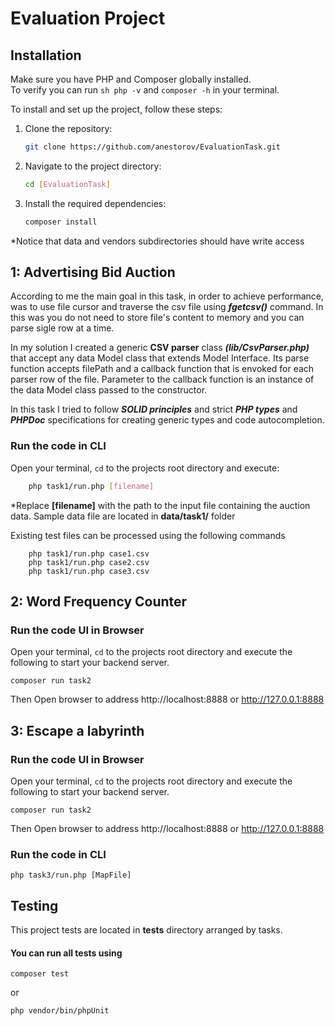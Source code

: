 # Evaluation Project

## Installation

Make sure you have PHP and Composer globally installed.  
To verify you can run `sh php -v` and `composer -h` in your terminal.

To install and set up the project, follow these steps:

1. Clone the repository:
    ```sh
    git clone https://github.com/anestorov/EvaluationTask.git
    ```
2. Navigate to the project directory:
    ```sh
    cd [EvaluationTask]
    ```
3. Install the required dependencies:

    ```sh
    composer install
    ```

\*Notice that data and vendors subdirectories should have write access

## 1: Advertising Bid Auction

According to me the main goal in this task, in order to achieve performance, was to use file cursor and traverse the csv file using **_fgetcsv()_** command. In this was you do not need to store file's content to memory and you can parse sigle row at a time.

In my solution I created a generic **CSV parser** class **_(lib/CsvParser.php)_** that accept any data Model class that extends Model Interface. Its parse function accepts filePath and a callback function that is envoked for each parser row of the file. Parameter to the callback function is an instance of the data Model class passed to the constructor.

In this task I tried to follow **_SOLID principles_** and strict **_PHP types_** and **_PHPDoc_** specifications for creating generic types and code autocompletion.

### Run the code in CLI

Open your terminal, `cd` to the projects root directory and execute:

```sh
    php task1/run.php [filename]
```
\*Replace __[filename]__ with the path to the input file containing the auction data. Sample data file are 
located in **data/task1/** folder

Existing test files can be processed using the following commands
```
    php task1/run.php case1.csv
    php task1/run.php case2.csv
    php task1/run.php case3.csv
```



## 2: Word Frequency Counter

### Run the code UI in Browser

Open your terminal, `cd` to the projects root directory and execute the following to start your backend server.

```
composer run task2
```

Then Open browser to address http://localhost:8888 or http://127.0.0.1:8888

## 3: Escape a labyrinth

### Run the code UI in Browser

Open your terminal, `cd` to the projects root directory and execute the following to start your backend server.

```
composer run task2
```

Then Open browser to address http://localhost:8888 or http://127.0.0.1:8888

### Run the code in CLI

```
php task3/run.php [MapFile]
```

## Testing
This project tests are located in __tests__ directory arranged by tasks.  

#### You can run all tests using
```
composer test
```
or
```
php vendor/bin/phpUnit
```
